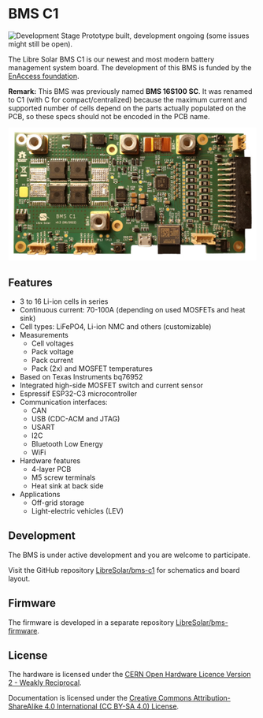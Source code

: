 # BMS C1

![Development Stage](https://img.shields.io/badge/development%20stage-beta-orange.svg) Prototype built, development ongoing (some issues might still be open).

The Libre Solar BMS C1 is our newest and most modern battery management system board. The development of this BMS is funded by the [EnAccess foundation](https://enaccess.org).

**Remark:** This BMS was previously named **BMS 16S100 SC**. It was renamed to C1 (with C for compact/centralized) because the maximum current and supported number of cells depend on the parts actually populated on the PCB, so these specs should not be encoded in the PCB name.

![BMS C1](./images/bms-c1_v0-3.jpg)

## Features

- 3 to 16 Li-ion cells in series
- Continuous current: 70-100A (depending on used MOSFETs and heat sink)
- Cell types: LiFePO4, Li-ion NMC and others (customizable)
- Measurements
  - Cell voltages
  - Pack voltage
  - Pack current
  - Pack (2x) and MOSFET temperatures
- Based on Texas Instruments bq76952
- Integrated high-side MOSFET switch and current sensor
- Espressif ESP32-C3 microcontroller
- Communication interfaces:
  - CAN
  - USB (CDC-ACM and JTAG)
  - USART
  - I2C
  - Bluetooth Low Energy
  - WiFi
- Hardware features
  - 4-layer PCB
  - M5 screw terminals
  - Heat sink at back side
- Applications
  - Off-grid storage
  - Light-electric vehicles (LEV)

## Development

The BMS is under active development and you are welcome to participate.

Visit the GitHub repository [LibreSolar/bms-c1](https://github.com/LibreSolar/bms-c1) for schematics and board layout.

## Firmware

The firmware is developed in a separate repository [LibreSolar/bms-firmware](https://github.com/LibreSolar/bms-firmware).

## License

The hardware is licensed under the [CERN Open Hardware Licence Version 2 - Weakly Reciprocal](LICENCE).

Documentation is licensed under the [Creative Commons Attribution-ShareAlike 4.0 International (CC BY-SA 4.0) License](https://creativecommons.org/licenses/by-sa/4.0/).
